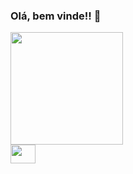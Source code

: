### Olá, bem vinde!! 👋

<div>
  <a href="https://github.com/JessikaMirella">
  <img height="180em" src="https://github-readme-stats.vercel.app/api?username=JessikaMirella&show_icons=true&theme=merko&include_all_commits=true&count_private=true"/>
</div>

  <img src="https://cdn.jsdelivr.net/gh/devicons/devicon/icons/javascript/javascript-original.svg" height="30" width="40" />
